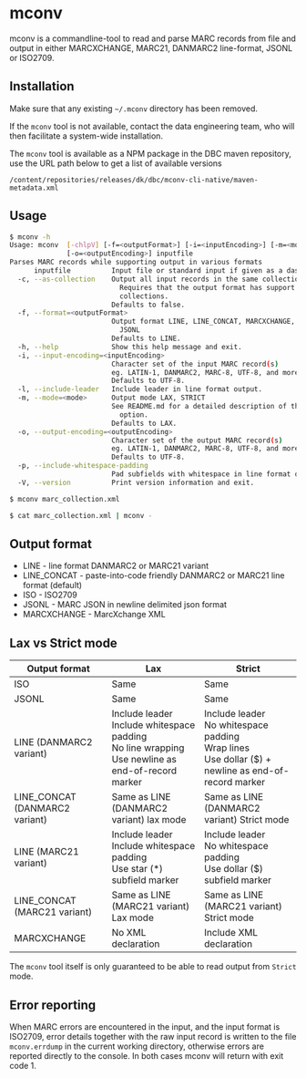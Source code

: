 # mconv
mconv is a commandline-tool to read and parse MARC records from file and
output in either MARCXCHANGE, MARC21, DANMARC2 line-format, JSONL or ISO2709.

## Installation

Make sure that any existing `~/.mconv` directory has been removed.

If the `mconv` tool is not available, contact the data engineering team, who will then facilitate
a system-wide installation.

The `mconv` tool is available as a NPM package in the DBC maven repository, use the URL path
below to get a list of available versions

`/content/repositories/releases/dk/dbc/mconv-cli-native/maven-metadata.xml`

## Usage
```bash
$ mconv -h
Usage: mconv  [-chlpV] [-f=<outputFormat>] [-i=<inputEncoding>] [-m=<mode>]
              [-o=<outputEncoding>] inputfile
Parses MARC records while supporting output in various formats
      inputfile          Input file or standard input if given as a dash (-)
  -c, --as-collection    Output all input records in the same collection.
                           Requires that the output format has support for
                           collections.
                         Defaults to false.
  -f, --format=<outputFormat>
                         Output format LINE, LINE_CONCAT, MARCXCHANGE, ISO,
                           JSONL
                         Defaults to LINE.
  -h, --help             Show this help message and exit.
  -i, --input-encoding=<inputEncoding>
                         Character set of the input MARC record(s)
                         eg. LATIN-1, DANMARC2, MARC-8, UTF-8, and more.
                         Defaults to UTF-8.
  -l, --include-leader   Include leader in line format output.
  -m, --mode=<mode>      Output mode LAX, STRICT
                         See README.md for a detailed description of the mode
                           option.
                         Defaults to LAX.
  -o, --output-encoding=<outputEncoding>
                         Character set of the output MARC record(s)
                         eg. LATIN-1, DANMARC2, MARC-8, UTF-8, and more.
                         Defaults to UTF-8.
  -p, --include-whitespace-padding
                         Pad subfields with whitespace in line format output.
  -V, --version          Print version information and exit.
```

```bash
$ mconv marc_collection.xml
```

```bash
$ cat marc_collection.xml | mconv -
```

## Output format

* LINE - line format DANMARC2 or MARC21 variant
* LINE_CONCAT - paste-into-code friendly DANMARC2 or MARC21 line format (default)
* ISO - ISO2709
* JSONL - MARC JSON in newline delimited json format
* MARCXCHANGE - MarcXchange XML

## Lax vs Strict mode

| Output format                  | Lax                                                                                                        | Strict                                                                                                       |
|--------------------------------|------------------------------------------------------------------------------------------------------------|--------------------------------------------------------------------------------------------------------------|
| ISO                            | Same                                                                                                       | Same                                                                                                         |
| JSONL                          | Same                                                                                                       | Same                                                                                                         |
| LINE (DANMARC2 variant)        | Include leader<br/>Include whitespace padding<br/>No line wrapping<br/>Use newline as end-of-record marker | Include leader<br/>No whitespace padding<br/>Wrap lines<br/>Use dollar ($) + newline as end-of-record marker |
| LINE_CONCAT (DANMARC2 variant) | Same as LINE (DANMARC2 variant) lax mode                                                                   | Same as LINE (DANMARC2 variant) Strict mode                                                                  |
| LINE (MARC21 variant)          | Include leader<br/>Include whitespace padding<br/>Use star (*) subfield marker                             | Include leader<br/>No whitespace padding<br/>Use dollar ($) subfield marker                                  |
| LINE_CONCAT (MARC21 variant)   | Same as LINE (MARC21 variant) Lax mode                                                                     | Same as LINE (MARC21 variant) Strict mode                                                                    |
| MARCXCHANGE                    | No XML declaration                                                                                         | Include XML declaration                                                                                      |
          
The `mconv` tool itself is only guaranteed to be able to read output from `Strict` mode.

## Error reporting

When MARC errors are encountered in the input, and the input format is ISO2709, error details together with
the raw input record is written to the file `mconv.errdump` in the current working directory, otherwise errors
are reported directly to the console. In both cases mconv will return with exit code 1.
